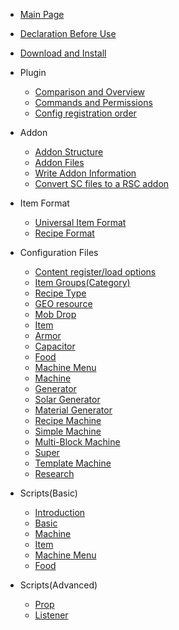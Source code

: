 * [Main Page](README.md)

* [Declaration Before Use](declaration.md)

* [Download and Install](download-and-install.md)

* Plugin
    * [Comparison and Overview](plugin/comparison.md)
    * [Commands and Permissions](plugin/commands-and-permissions.md)
    * [Config registration order](plugin/registration-order.md)

* Addon

    * [Addon Structure](addon/structure.md)
    * [Addon Files](addon/file.md)
    * [Write Addon Information](addon/learn-to-write-addons-information.md)
    * [Convert SC files to a RSC addon](addon/sc-to-rsc.md)

* Item Format

    * [Universal Item Format](format/universal-item-format.md)
    * [Recipe Format](format/recipe.md)

* Configuration Files

    * [Content register/load options](file/context-options.md)
    * [Item Groups(Category)](file/groups.md)
    * [Recipe Type](file/recipe_type.md)
    * [GEO resource](file/geo.md)
    * [Mob Drop](file/mob_drops.md)
    * [Item](file/items.md)
    * [Armor](file/armors.md)
    * [Capacitor](file/capacitors.md)
    * [Food](file/foods.md)
    * [Machine Menu](file/menu.md)
    * [Machine](file/machine.md)
    * [Generator](file/generators.md)
    * [Solar Generator](file/solar_generators.md)
    * [Material Generator](file/mat_generators.md)
    * [Recipe Machine](file/recipe_machines.md)
    * [Simple Machine](file/simple_machines.md)
    * [Multi-Block Machine](file/multi-block-machine.md)
    * [Super](file/supers.md)
    * [Template Machine](file/template_machines.md)
    * [Research](file/research.md)
* Scripts(Basic)

    - [Introduction](scripts-basic/introduction.md)
    - [Basic](scripts-basic/basic.md)
    - [Machine](scripts-basic/machines.md)
    - [Item](scripts-basic/items.md)
    - [Machine Menu](scripts-basic/machine_menus.md)
    - [Food](scripts-basic/foods.md)
* Scripts(Advanced)
    - [Prop](scripts-advanced/item-consume.md)
    - [Listener](scripts-advanced/listener.md)
